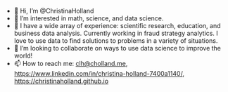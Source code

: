 - 👋 Hi, I’m @ChristinaHolland
- 👀 I’m interested in math, science, and data science.
- 🌱 I have a wide array of experience: scientific research, education, and business data analysis. Currently working in fraud strategy analytics. I love to use data to find solutions to problems in a variety of situations.
- 💞️ I’m looking to collaborate on ways to use data science to improve the world!
- 📫 How to reach me: clh@cholland.me, https://www.linkedin.com/in/christina-holland-7400a1140/, https://christinaholland.github.io

<!---
ChristinaHolland/ChristinaHolland is a ✨ special ✨ repository because its `README.md` (this file) appears on your GitHub profile.
You can click the Preview link to take a look at your changes.
--->
